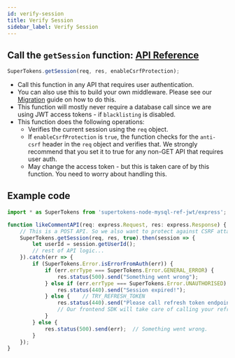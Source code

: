 ```yaml
---
id: verify-session
title: Verify Session
sidebar_label: Verify Session
---
```



## Call the ```getSession``` function: [API Reference](../api-reference#getsessionreq-res-enablecsrfprotection)
```js
SuperTokens.getSession(req, res, enableCsrfProtection);
```
- Call this function in any API that requires user authentication.
- You can also use this to build your own middleware. Please see our [Migration](../../migration/migration) guide on how to do this.
- This function will mostly never require a database call since we are using JWT access tokens - if ```blacklisting``` is disabled.
- This function does the following operations:
    - Verifies the current session using the ```req``` object.
    - If ```enableCsrfProtection``` is ```true```, the function checks for the ```anti-csrf``` header in the ```req``` object and verifies that. We strongly recommend that you set it to true for any non-GET API that requires user auth.
    - May change the access token - but this is taken care of by this function. You need to worry about handling this.

<div class="divider"></div>

## Example code
```js
import * as SuperTokens from 'supertokens-node-mysql-ref-jwt/express';

function likeCommentAPI(req: express.Request, res: express.Response) {
    // This is a POST API. So we also want to protect against CSRF attack
    SuperTokens.getSession(req, res, true).then(session => {
        let userId = session.getUserId();
        // rest of API logic...
    }).catch(err => {
        if (SuperTokens.Error.isErrorFromAuth(err)) {
            if (err.errType === SuperTokens.Error.GENERAL_ERROR) {
                res.status(500).send("Something went wrong");
            } else if (err.errType === SuperTokens.Error.UNAUTHORISED) {
                res.status(440).send("Session expired!");
            } else {    // TRY_REFRESH_TOKEN
                res.status(440).send("Please call refresh token endpoint");
                // Our frontend SDK will take care of calling your refresh token endpoint. Please see the Frontend section to understand how the handling of this works. 
            }
        } else {
            res.status(500).send(err);  // Something went wrong.
        }
    });
}
```
